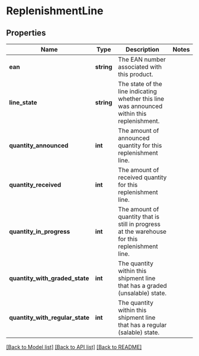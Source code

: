 # ReplenishmentLine

## Properties
Name | Type | Description | Notes
------------ | ------------- | ------------- | -------------
**ean** | **string** | The EAN number associated with this product. | 
**line_state** | **string** | The state of the line indicating whether this line was announced within this replenishment. | 
**quantity_announced** | **int** | The amount of announced quantity for this replenishment line. | 
**quantity_received** | **int** | The amount of received quantity for this replenishment line. | 
**quantity_in_progress** | **int** | The amount of quantity that is still in progress at the warehouse for this replenishment line. | 
**quantity_with_graded_state** | **int** | The quantity within this shipment line that has a graded (unsalable) state. | 
**quantity_with_regular_state** | **int** | The quantity within this shipment line that has a regular (salable) state. | 

[[Back to Model list]](../README.md#documentation-for-models) [[Back to API list]](../README.md#documentation-for-api-endpoints) [[Back to README]](../README.md)


